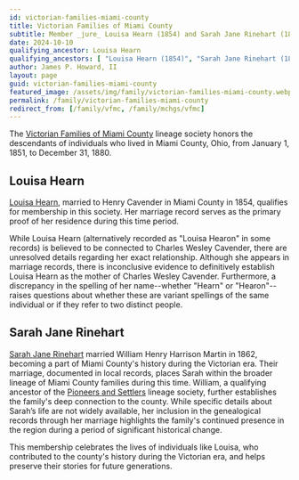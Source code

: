 ```yaml
---
id: victorian-families-miami-county
title: Victorian Families of Miami County
subtitle: Member _jure_ Louisa Hearn (1854) and Sarah Jane Rinehart (1862)
date: 2024-10-10
qualifying_ancestor: Louisa Hearn
qualifying_ancestors: [ "Louisa Hearn (1854)", "Sarah Jane Rinehart (1862)"]
author: James P. Howard, II
layout: page
guid: victorian-families-miami-county
featured_image: /assets/img/family/victorian-families-miami-county.webp
permalink: /family/victorian-families-miami-county
redirect_from: [/family/vfmc, /family/mchgs/vfmc]
---
```


The [Victorian Families of Miami
County](https://sites.rootsweb.com/~ohmchgs/mchgs_recognition.html)
lineage society honors the descendants of individuals who lived in Miami
County, Ohio, from January 1, 1851, to December 31, 1880.

## Louisa Hearn

[Louisa Hearn](https://www.wikitree.com/wiki/Hearn-902), married to
Henry Cavender in Miami County in 1854, qualifies for membership in this
society. Her marriage record serves as the primary proof of her
residence during this time period.

While Louisa Hearn (alternatively recorded as "Louisa Hearon" in some
records) is believed to be connected to Charles Wesley Cavender, there
are unresolved details regarding her exact relationship. Although she
appears in marriage records, there is inconclusive evidence to
definitively establish Louisa Hearn as the mother of Charles Wesley
Cavender. Furthermore, a discrepancy in the spelling of her name--whether
"Hearn" or "Hearon"--raises questions about whether these are variant
spellings of the same individual or if they refer to two distinct
people. 

## Sarah Jane Rinehart 

[Sarah Jane Rinehart](https://www.wikitree.com/wiki/Rhinehart-727)
married William Henry Harrison Martin in 1862, becoming a part of Miami
County's history during the Victorian era.  Their marriage, documented
in local records, places Sarah within the broader lineage of Miami
County families during this time. William, a qualifying ancestor of the
[Pioneers and Settlers](/family/psmc) lineage society, further
establishes the family's deep connection to the county. While specific
details about Sarah’s life are not widely available, her inclusion in
the genealogical records through her marriage highlights the family's
continued presence in the region during a period of significant
historical change.

This membership celebrates the lives of individuals like Louisa, who contributed to the county's history during the Victorian era, and helps preserve their stories for future generations.
